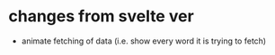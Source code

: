 # changes from svelte ver

-   animate fetching of data (i.e. show every word it is trying to fetch)
